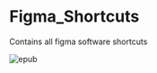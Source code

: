# Figma_Shortcuts
Contains all figma software shortcuts

![epub](https://github.com/BroLetsCodeIt/Figma_Shortcuts/assets/113767803/77a79a13-eb36-4e84-a844-39995415fde5)

